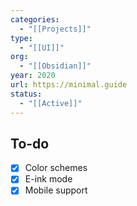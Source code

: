 ```yaml
---
categories:
  - "[[Projects]]"
type:
  - "[[UI]]"
org:
  - "[[Obsidian]]"
year: 2020
url: https://minimal.guide
status:
  - "[[Active]]"
---
```

## To-do

- [x] Color schemes
- [x] E-ink mode
- [x] Mobile support